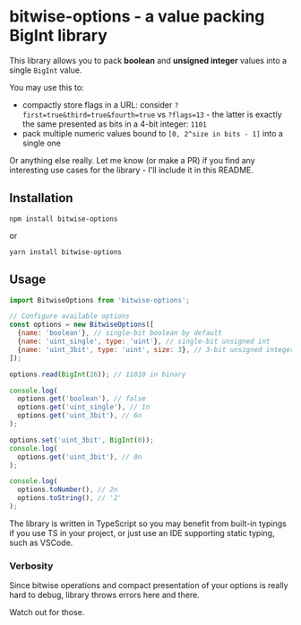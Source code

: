 # bitwise-options - a value packing BigInt library

This library allows you to pack **boolean** and **unsigned integer** values into a single `BigInt` value.

You may use this to:
- compactly store flags in a URL: consider `?first=true&third=true&fourth=true` vs `?flags=13` - the latter is exactly the same presented as bits in a 4-bit integer: `1101`
- pack multiple numeric values bound to `[0, 2^size in bits - 1]` into a single one

Or anything else really. Let me know (or make a PR) if you find any interesting use cases for the library - I'll include it in this README.

## Installation
`npm install bitwise-options`

or

`yarn install bitwise-options`

## Usage
```javascript
import BitwiseOptions from 'bitwise-options';

// Configure available options
const options = new BitwiseOptions([
  {name: 'boolean'}, // single-bit boolean by default
  {name: 'uint_single', type: 'uint'}, // single-bit unsigned int
  {name: 'uint_3bit', type: 'uint', size: 3}, // 3-bit unsigned integer in range of [0, 7]
]);

options.read(BigInt(26)); // 11010 in binary

console.log(
  options.get('boolean'), // false
  options.get('uint_single'), // 1n
  options.get('uint_3bit'), // 6n
);

options.set('uint_3bit', BigInt(0));
console.log(
  options.get('uint_3bit'), // 0n
);

console.log(
  options.toNumber(), // 2n
  options.toString(), // '2'
);
```

The library is written in TypeScript so you may benefit from built-in typings if you use TS in your project, or just use an IDE supporting static typing, such as VSCode.

### Verbosity
Since bitwise operations and compact presentation of your options is really hard to debug, library throws errors here and there.

Watch out for those.
